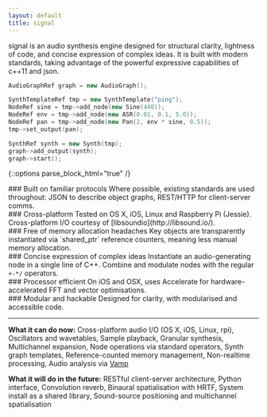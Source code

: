 ```yaml
---
layout: default
title: signal
---
```


<div class="intro">
signal is an audio synthesis engine designed for structural clarity, lightness of code, and concise expression of complex ideas. It is built with modern standards, taking advantage of the powerful expressive capabilities of c++11 and json.
</div>

```cpp
AudioGraphRef graph = new AudioGraph();

SynthTemplateRef tmp = new SynthTemplate("ping");
NodeRef sine = tmp->add_node(new Sine(440));
NodeRef env = tmp->add_node(new ASR(0.01, 0.1, 5.0));
NodeRef pan = tmp->add_node(new Pan(2, env * sine, 0.5));
tmp->set_output(pan);

SynthRef synth = new Synth(tmp);
graph->add_output(synth);
graph->start();
```

{::options parse_block_html="true" /}
<div class="row">
<div class="box">
### Built on familiar protocols
Where possible, existing standards are used throughout: JSON to describe object graphs, REST/HTTP for client-server comms.
</div>

<div class="box">
### Cross-platform
Tested on OS X, iOS, Linux and Raspberry Pi (Jessie). Cross-platform I/O courtesy of [libsoundio](http://libsound.io/).
</div>

<div class="box">
### Free of memory allocation headaches
Key objects are transparently instantiated via `shared_ptr` reference counters, meaning less manual memory allocation.
</div>

</div>
<div class="row">

<div class="box">
### Concise expression of complex ideas
Instantiate an audio-generating node in a single line of C++. Combine and modulate nodes with the regular <code>+-*/</code> operators.
</div>


<div class="box">
### Processor efficient
On iOS and OSX, uses Accelerate for hardware-accelerated FFT and vector optimisations.
</div>

<div class="box">
### Modular and hackable
Designed for clarity, with modularised and accessible code.
</div>

</div>

---

**What it can do now:** Cross-platform audio I/O (OS X, iOS, Linux, rpi), Oscillators and wavetables, Sample playback, Granular synthesis, Multichannel expansion, Node operations via standard operators, Synth graph templates, Reference-counted memory management, Non-realtime processing, Audio analysis via [Vamp](http://www.vamp-plugins.org/)

**What it will do in the future:** RESTful client-server architecture, Python interface, Convolution reverb, Binaural spatialisation with HRTF, System install as a shared library, Sound-source positioning and multichannel spatialisation


